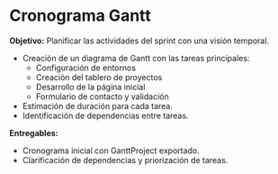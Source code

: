 # Cronograma Gantt

**Objetivo:** Planificar las actividades del sprint con una visión temporal.

- Creación de un diagrama de Gantt con las tareas principales:
  - Configuración de entornos
  - Creación del tablero de proyectos
  - Desarrollo de la página inicial
  - Formulario de contacto y validación
- Estimación de duración para cada tarea.
- Identificación de dependencias entre tareas.

**Entregables:**
- Cronograma inicial con GanttProject exportado.
- Clarificación de dependencias y priorización de tareas.
